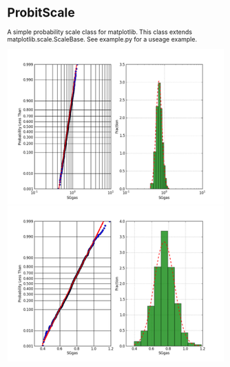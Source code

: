 ProbitScale
===========

A simple probability scale class for matplotlib. This class extends matplotlib.scale.ScaleBase. See example.py for a useage example.

![example output](lognormal.png "Lognormal Probability Plot")
![example output](normal.png "Normal Probability Plot")
